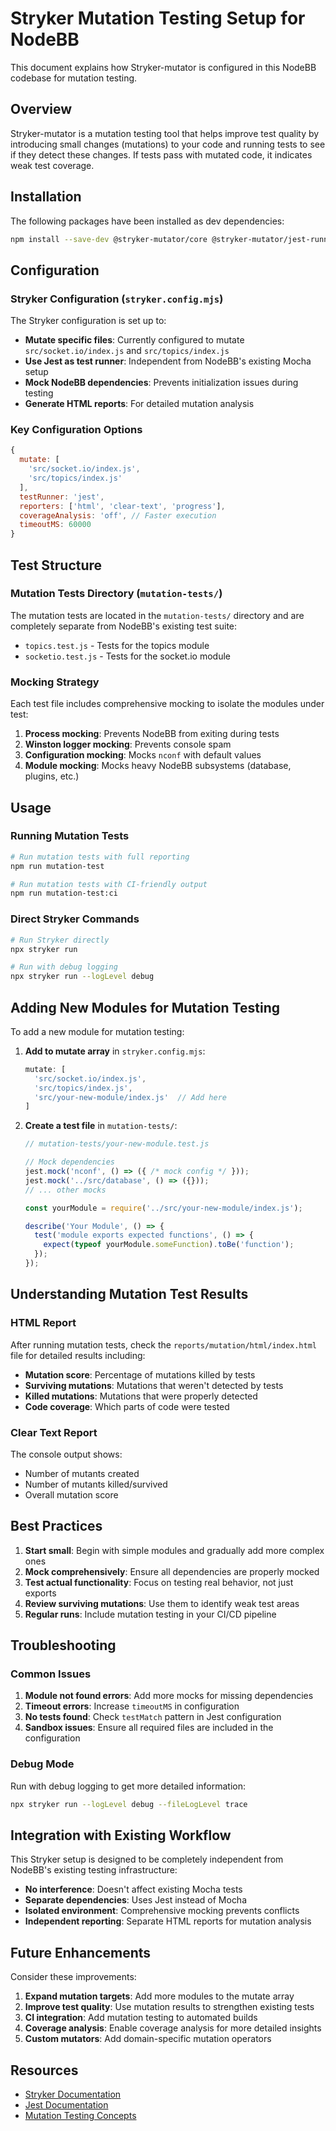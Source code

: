 # Stryker Mutation Testing Setup for NodeBB

This document explains how Stryker-mutator is configured in this NodeBB codebase for mutation testing.

## Overview

Stryker-mutator is a mutation testing tool that helps improve test quality by introducing small changes (mutations) to your code and running tests to see if they detect these changes. If tests pass with mutated code, it indicates weak test coverage.

## Installation

The following packages have been installed as dev dependencies:

```bash
npm install --save-dev @stryker-mutator/core @stryker-mutator/jest-runner jest
```

## Configuration

### Stryker Configuration (`stryker.config.mjs`)

The Stryker configuration is set up to:

- **Mutate specific files**: Currently configured to mutate `src/socket.io/index.js` and `src/topics/index.js`
- **Use Jest as test runner**: Independent from NodeBB's existing Mocha setup
- **Mock NodeBB dependencies**: Prevents initialization issues during testing
- **Generate HTML reports**: For detailed mutation analysis

### Key Configuration Options

```javascript
{
  mutate: [
    'src/socket.io/index.js',
    'src/topics/index.js'
  ],
  testRunner: 'jest',
  reporters: ['html', 'clear-text', 'progress'],
  coverageAnalysis: 'off', // Faster execution
  timeoutMS: 60000
}
```

## Test Structure

### Mutation Tests Directory (`mutation-tests/`)

The mutation tests are located in the `mutation-tests/` directory and are completely separate from NodeBB's existing test suite:

- `topics.test.js` - Tests for the topics module
- `socketio.test.js` - Tests for the socket.io module

### Mocking Strategy

Each test file includes comprehensive mocking to isolate the modules under test:

1. **Process mocking**: Prevents NodeBB from exiting during tests
2. **Winston logger mocking**: Prevents console spam
3. **Configuration mocking**: Mocks `nconf` with default values
4. **Module mocking**: Mocks heavy NodeBB subsystems (database, plugins, etc.)

## Usage

### Running Mutation Tests

```bash
# Run mutation tests with full reporting
npm run mutation-test

# Run mutation tests with CI-friendly output
npm run mutation-test:ci
```

### Direct Stryker Commands

```bash
# Run Stryker directly
npx stryker run

# Run with debug logging
npx stryker run --logLevel debug
```

## Adding New Modules for Mutation Testing

To add a new module for mutation testing:

1. **Add to mutate array** in `stryker.config.mjs`:
   ```javascript
   mutate: [
     'src/socket.io/index.js',
     'src/topics/index.js',
     'src/your-new-module/index.js'  // Add here
   ]
   ```

2. **Create a test file** in `mutation-tests/`:
   ```javascript
   // mutation-tests/your-new-module.test.js
   
   // Mock dependencies
   jest.mock('nconf', () => ({ /* mock config */ }));
   jest.mock('../src/database', () => ({}));
   // ... other mocks
   
   const yourModule = require('../src/your-new-module/index.js');
   
   describe('Your Module', () => {
     test('module exports expected functions', () => {
       expect(typeof yourModule.someFunction).toBe('function');
     });
   });
   ```

## Understanding Mutation Test Results

### HTML Report

After running mutation tests, check the `reports/mutation/html/index.html` file for detailed results including:

- **Mutation score**: Percentage of mutations killed by tests
- **Surviving mutations**: Mutations that weren't detected by tests
- **Killed mutations**: Mutations that were properly detected
- **Code coverage**: Which parts of code were tested

### Clear Text Report

The console output shows:
- Number of mutants created
- Number of mutants killed/survived
- Overall mutation score

## Best Practices

1. **Start small**: Begin with simple modules and gradually add more complex ones
2. **Mock comprehensively**: Ensure all dependencies are properly mocked
3. **Test actual functionality**: Focus on testing real behavior, not just exports
4. **Review surviving mutations**: Use them to identify weak test areas
5. **Regular runs**: Include mutation testing in your CI/CD pipeline

## Troubleshooting

### Common Issues

1. **Module not found errors**: Add more mocks for missing dependencies
2. **Timeout errors**: Increase `timeoutMS` in configuration
3. **No tests found**: Check `testMatch` pattern in Jest configuration
4. **Sandbox issues**: Ensure all required files are included in the configuration

### Debug Mode

Run with debug logging to get more detailed information:

```bash
npx stryker run --logLevel debug --fileLogLevel trace
```

## Integration with Existing Workflow

This Stryker setup is designed to be completely independent from NodeBB's existing testing infrastructure:

- **No interference**: Doesn't affect existing Mocha tests
- **Separate dependencies**: Uses Jest instead of Mocha
- **Isolated environment**: Comprehensive mocking prevents conflicts
- **Independent reporting**: Separate HTML reports for mutation analysis

## Future Enhancements

Consider these improvements:

1. **Expand mutation targets**: Add more modules to the mutate array
2. **Improve test quality**: Use mutation results to strengthen existing tests
3. **CI integration**: Add mutation testing to automated builds
4. **Coverage analysis**: Enable coverage analysis for more detailed insights
5. **Custom mutators**: Add domain-specific mutation operators

## Resources

- [Stryker Documentation](https://stryker-mutator.io/docs/stryker-js/)
- [Jest Documentation](https://jestjs.io/docs/getting-started)
- [Mutation Testing Concepts](https://stryker-mutator.io/docs/mutation-testing-elements/)
